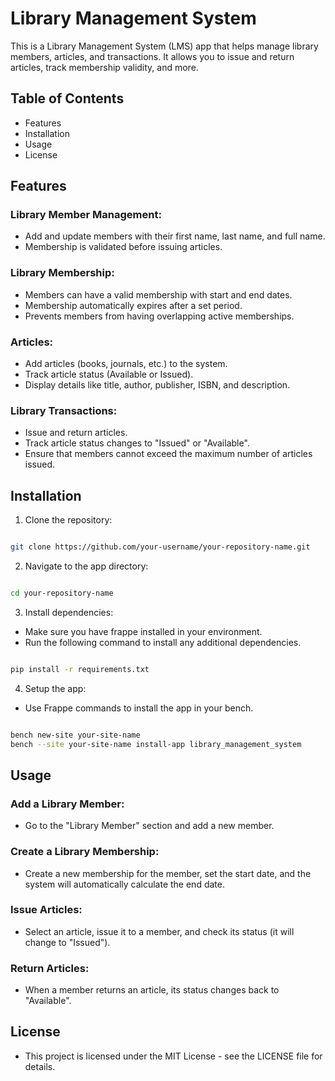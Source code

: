 
# Library Management System

This is a Library Management System (LMS) app that helps manage library members, articles, and transactions. It allows you to issue and return articles, track membership validity, and more.

## Table of Contents
- Features
- Installation
- Usage
- License

## Features
### Library Member Management:

- Add and update members with their first name, last name, and full name.
- Membership is validated before issuing articles.

### Library Membership:

- Members can have a valid membership with start and end dates.
- Membership automatically expires after a set period.
- Prevents members from having overlapping active memberships.

### Articles:

- Add articles (books, journals, etc.) to the system.
- Track article status (Available or Issued).
- Display details like title, author, publisher, ISBN, and description.

### Library Transactions:

- Issue and return articles.
- Track article status changes to "Issued" or "Available".
- Ensure that members cannot exceed the maximum number of articles issued.

## Installation
1. Clone the repository:

```bash

git clone https://github.com/your-username/your-repository-name.git
```
2. Navigate to the app directory:

```bash

cd your-repository-name
```
3. Install dependencies:

- Make sure you have frappe installed in your environment.
- Run the following command to install any additional dependencies.
```bash

pip install -r requirements.txt
```
4. Setup the app:

- Use Frappe commands to install the app in your bench.
```bash

bench new-site your-site-name
bench --site your-site-name install-app library_management_system
```

## Usage

### Add a Library Member:
- Go to the "Library Member" section and add a new member.
  
### Create a Library Membership:
- Create a new membership for the member, set the start date, and the system will automatically calculate the end date.
  
### Issue Articles:
- Select an article, issue it to a member, and check its status (it will change to "Issued").

### Return Articles:
- When a member returns an article, its status changes back to "Available".

## License
- This project is licensed under the MIT License - see the LICENSE file for details.

